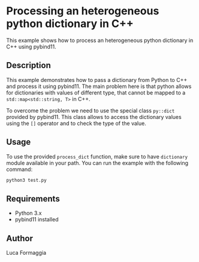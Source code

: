 # Processing an heterogeneous python dictionary in C++

This example shows how to process an heterogeneous python dictionary in C++ using pybind11.
    
## Description
    
This example demonstrates how to pass a dictionary from Python to C++ and process it using pybind11.
The main problem here is that python allows for dictionaries with values of different type, that cannot be mapped to a `std::map<std::string, T>` in C++. 

To overcome the problem we need to use the special class `py::dict` provided by pybind11. This class allows to access the dictionary values using the `[]` operator and to check the type of the value.
    
## Usage

To use the provided `process_dict` function, make sure to have `dictionary` module available in your path. You can run the example with the following command:

```bash
python3 test.py
```

## Requirements

- Python 3.x
- pybind11 installed

## Author

Luca Formaggia